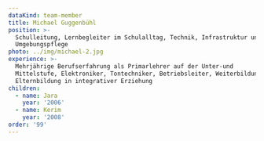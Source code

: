 ```yaml
---
dataKind: team-member
title: Michael Guggenbühl
position: >-
  Schulleitung, Lernbegleiter im Schulalltag, Technik, Infrastruktur und
  Umgebungspflege
photo: ../img/michael-2.jpg
experience: >-
  Mehrjährige Berufserfahrung als Primarlehrer auf der Unter-und
  Mittelstufe, Elektroniker, Tontechniker, Betriebsleiter, Weiterbildung:
  Elternbildung in integrativer Erziehung
children:
  - name: Jara
    year: '2006'
  - name: Kerim
    year: '2008'
order: '99'
---
```


